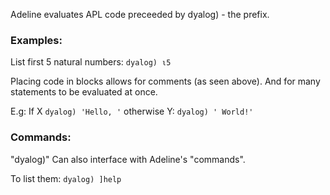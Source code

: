Adeline evaluates APL code preceeded by dyalog) - the prefix.

### Examples:

List first 5 natural numbers: `dyalog) ⍳5`

Placing code in blocks allows for comments (as seen above).
And for many statements to be evaluated at once.

E.g: If X `dyalog) 'Hello, '` otherwise Y: `dyalog) ' World!'`

### Commands:

"dyalog)" Can also interface with Adeline's "commands".

To list them: `dyalog) ]help`